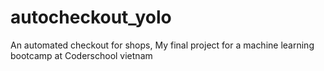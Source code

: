 # autocheckout_yolo
An automated checkout for shops, My final project for a machine learning bootcamp at Coderschool vietnam
